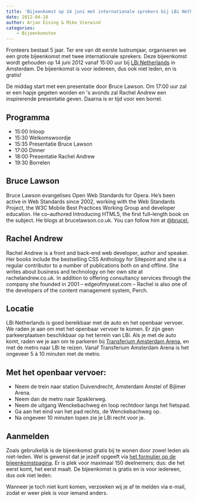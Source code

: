 ```yaml
---
title: 'Bijeenkomst op 14 juni met internationale sprekers bij LBi Netherlands'
date: 2012-04-18
author: Arjan Eising & Mike Vierwind
categories:
    - Bijeenkomsten
---
```


Fronteers bestaat 5 jaar. Ter ere van dit eerste lustrumjaar, organiseren we een grote bijeenkomst met twee internationale sprekers. Deze bijeenkomst wordt gehouden op 14 juni 2012 vanaf 15:00 uur bij [LBi Netherlands](http://www.lbi.nl/) in Amsterdam. De bijeenkomst is voor iedereen, dus ook niet leden, en is gratis!

De middag start met een presentatie door Bruce Lawson. Om 17:00 uur zal er een hapje gegeten worden en 's avonds zal Rachel Andrew een inspirerende presentatie geven. Daarna is er tijd voor een borrel.

## Programma

-   15:00 Inloop
-   15:30 Welkomswoordje
-   15:35 Presentatie Bruce Lawson
-   17:00 Dinner
-   18:00 Presentatie Rachel Andrew
-   19:30 Borrelen

## Bruce Lawson

Bruce Lawson evangelises Open Web Standards for Opera. He’s been active in Web Standards since 2002, working with the Web Standards Project, the W3C Mobile Best Practices Working Group and developer education. He co–authored Introducing HTML5, the first full–length book on the subject. He blogs at brucelawson.co.uk. You can follow him at [@brucel.](https://twitter.com/brucel)

## Rachel Andrew

Rachel Andrew is a front and back-end web developer, author and speaker. Her books include the bestselling CSS Anthology for Sitepoint and she is a regular contributor to a number of publications both on and offline. She writes about business and technology on her own site at rachelandrew.co.uk. In addition to offering consultancy services through the company she founded in 2001 – edgeofmyseat.com – Rachel is also one of the developers of the content management system, Perch.

## Locatie

LBi Netherlands is goed bereikbaar met de auto en het openbaar vervoer. We raden je aan om met het openbaar vervoer te komen. Er zijn geen parkeerplaatsen beschikbaar op het terrein van LBi. Als je met de auto komt, raden we je aan om te parkeren bij [Transferium Amsterdam Arena](http://www.parkerenindestad.nl/amsterdam/algemeen/parkeren-transferium-amsterdam-arena.html), en met de metro naar LBi te reizen. Vanaf Transferium Amsterdam Arena is het ongeveer 5 à 10 minuten met de metro.

## Met het openbaar vervoer:

-   Neem de trein naar station Duivendrecht, Amsterdam Amstel of Bijlmer Arena.
-   Neem dan de metro naar Spaklerweg.
-   Neem de uitgang Wenckebachweg en loop rechtdoor langs het fietspad.
-   Ga aan het eind van het pad rechts, de Wenckebachweg op.
-   Na ongeveer 10 minuten lopen zie je LBi recht voor je.

## Aanmelden

Zoals gebruikelijk is de bijeenkomst gratis bij te wonen door zowel leden als niet-leden. Wel is gewenst dat je jezelf opgeeft via [het formulier op de bijeenkomstpagina](/bijeenkomsten/2012/lbi). Er is plek voor maximaal 150 deelnemers; dus: die het eerst komt, het eerst maalt. De bijeenkomst is gratis en is voor iedereen, dus ook niet leden.

Wanneer je toch niet kunt komen, verzoeken wij je af te melden via e-mail, zodat er weer plek is voor iemand anders.

